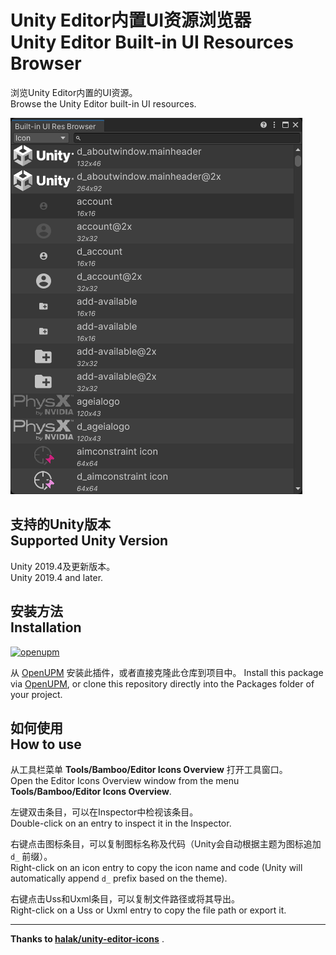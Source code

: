 # Unity Editor内置UI资源浏览器<br/>Unity Editor Built-in UI Resources Browser

浏览Unity Editor内置的UI资源。<br/>
Browse the Unity Editor built-in UI resources.

![Built-in UI Res Browser](./Documents~/imgs/img_sample_builtin_ui_res_browser.png)

## 支持的Unity版本<br/>Supported Unity Version

Unity 2019.4及更新版本。<br/>
Unity 2019.4 and later.

## 安装方法<br/>Installation

[![openupm](https://img.shields.io/npm/v/com.greenbamboogames.builtinuiresbrowser?label=openupm&registry_uri=https://package.openupm.com)](https://openupm.com/packages/com.greenbamboogames.builtinuiresbrowser/)

从 [OpenUPM](https://openupm.com/packages/com.greenbamboogames.builtinuiresbrowser) 安装此插件，或者直接克隆此仓库到项目中。
Install this package via [OpenUPM](https://openupm.com/packages/com.greenbamboogames.builtinuiresbrowser), or clone this repository directly into the Packages folder of your project.

## 如何使用<br/>How to use

从工具栏菜单 **Tools/Bamboo/Editor Icons Overview** 打开工具窗口。<br/>
Open the Editor Icons Overview window from the menu **Tools/Bamboo/Editor Icons Overview**.

左键双击条目，可以在Inspector中检视该条目。<br/>
Double-click on an entry to inspect it in the Inspector.

右键点击图标条目，可以复制图标名称及代码（Unity会自动根据主题为图标追加 `d_` 前缀）。<br/>
Right-click on an icon entry to copy the icon name and code (Unity will automatically append `d_` prefix based on the theme).

右键点击Uss和Uxml条目，可以复制文件路径或将其导出。<br/>
Right-click on a Uss or Uxml entry to copy the file path or export it.

---

**Thanks to [halak/unity-editor-icons](https://github.com/halak/unity-editor-icons)** .
